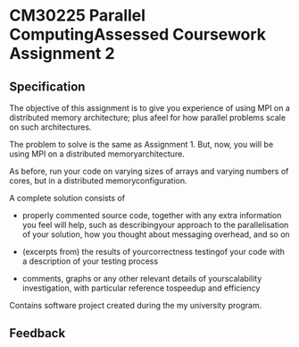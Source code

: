 # CM30225 Parallel ComputingAssessed Coursework Assignment 2

## Specification

The objective of this assignment is to give you experience of using MPI on a distributed memory architecture; plus afeel for how parallel problems scale on such architectures.

The problem to solve is the same as Assignment 1. But, now, you will be using MPI on a distributed memoryarchitecture.

As before, run your code on varying sizes of arrays and varying numbers of cores, but in a distributed memoryconfiguration.

A complete solution consists of

* properly commented source code, together with any extra information you feel will help, such as describingyour approach to the parallelisation of your solution, how you thought about messaging overhead, and so on

* (excerpts from) the results of yourcorrectness testingof your code with a description of your testing process

* comments, graphs or any other relevant details of yourscalability investigation, with particular reference tospeedup and efficiency

Contains software project created during the my university program.

## Feedback

